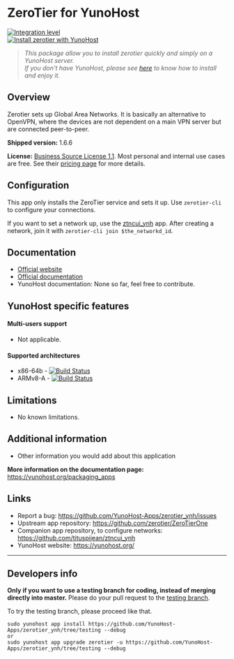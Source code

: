 # ZeroTier for YunoHost

[![Integration level](https://dash.yunohost.org/integration/zerotier.svg)](https://dash.yunohost.org/appci/app/zerotier)  
[![Install zerotier with YunoHost](https://install-app.yunohost.org/install-with-yunohost.png)](https://install-app.yunohost.org/?app=zerotier)

<!--*[Lire ce readme en français.](./README_fr.md)*-->

> *This package allow you to install zerotier quickly and simply on a YunoHost server.  
If you don't have YunoHost, please see [here](https://yunohost.org/#/install) to know how to install and enjoy it.*

## Overview
Zerotier sets up Global Area Networks. It is basically an alternative to OpenVPN, where the devices are not dependent on a main VPN server but are connected peer-to-peer.

**Shipped version:** 1.6.6

**License:** [Business Source License 1.1](https://github.com/zerotier/ZeroTierOne/blob/master/LICENSE.txt). Most personal and internal use cases are free. See their [pricing page](https://zerotier.com/pricing/) for more details.

## Configuration

This app only installs the ZeroTier service and sets it up. Use `zerotier-cli` to configure your connections.

If you want to set a network up, use the [ztncui_ynh](https://github.com/tituspijean/ztncui_ynh) app.
After creating a network, join it with `zerotier-cli join $the_networkd_id`.

## Documentation

 * [Official website](https://www.zerotier.com)
 * [Official documentation](https://www.zerotier.com/manual/)
 * YunoHost documentation: None so far, feel free to contribute.

## YunoHost specific features

#### Multi-users support

 * Not applicable.

#### Supported architectures

* x86-64b - [![Build Status](https://ci-apps.yunohost.org/ci/logs/zerotier%20%28Apps%29.svg)](https://ci-apps.yunohost.org/ci/apps/zerotier/)
* ARMv8-A - [![Build Status](https://ci-apps-arm.yunohost.org/ci/logs/zerotier%20%28Apps%29.svg)](https://ci-apps-arm.yunohost.org/ci/apps/zerotier/)

## Limitations

* No known limitations.

## Additional information

* Other information you would add about this application

**More information on the documentation page:**  
https://yunohost.org/packaging_apps

## Links

 * Report a bug: https://github.com/YunoHost-Apps/zerotier_ynh/issues
 * Upstream app repository: https://github.com/zerotier/ZeroTierOne
 * Companion app repository, to configure networks: https://github.com/tituspijean/ztncui_ynh
 * YunoHost website: https://yunohost.org/

---

Developers info
----------------

**Only if you want to use a testing branch for coding, instead of merging directly into master.**
Please do your pull request to the [testing branch](https://github.com/YunoHost-Apps/zerotier_ynh/tree/testing).

To try the testing branch, please proceed like that.
```
sudo yunohost app install https://github.com/YunoHost-Apps/zerotier_ynh/tree/testing --debug
or
sudo yunohost app upgrade zerotier -u https://github.com/YunoHost-Apps/zerotier_ynh/tree/testing --debug
```

